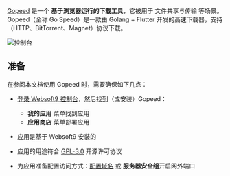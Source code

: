 [Gopeed](https://gopeed.com/) 是一个 **基于浏览器运行的下载工具**，它被用于 文件共享与传输  等场景。Gopeed（全称 Go Speed）是一款由 Golang + Flutter 开发的高速下载器，支持（HTTP、BitTorrent、Magnet）协议下载。


![控制台](https://libs.websoft9.com/Websoft9/DocsPicture/zh/gopeed/gopeed-gui-websoft9.webp)


## 准备

在参阅本文档使用 Gopeed 时，需要确保如下几点：

- [登录 Websoft9 控制台](./login-console)，然后找到（或安装）Gopeed：
  - **我的应用** 菜单找到应用 
  - **应用商店** 菜单部署应用

- 应用是基于 Websoft9 安装的


- 应用的用途符合 [GPL-3.0](https://opensource.org/licenses/GPL-3.0) 开源许可协议


- 为应用准备配置访问方式：[配置域名](./domain-set) 或 **服务器安全组**开启网外端口